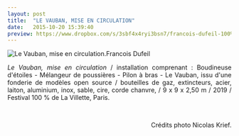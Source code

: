 ```yaml
---
layout: post
title:  "LE VAUBAN, MISE EN CIRCULATION"
date:   2015-10-20 15:39:40
preview: https://www.dropbox.com/s/3sbf4x4ryi3bsn7/francois-dufeil-100%25-Le%20Vauban%20%20mise%20en%20circulation-preview.jpg?raw=1
---
```


<img src="https://www.dropbox.com/s/t2735fdh3b6gka5/francois-dufeil-100%25-Le%20Vauban%20%20mise%20en%20circulation.jpg?raw=1" alt="Le Vauban, mise en circulation.Francois Dufeil"> 

<p style="text-align:justify">
<span style="font-style: italic;">Le Vauban, mise en circulation</span> / installation comprenant : Boudineuse d'étoiles - Mélangeur de poussières - Pilon à bras - Le Vauban, issu d'une fonderie de modèles open source / bouteilles de gaz, extincteurs, acier, laiton, aluminium, inox, sable, cire, corde chanvre,  / 9 x 9 x 2,50 m / 2019 / Festival 100 % de La Villette, Paris.
</p>
<br>

<p style="text-align:right; font-size: 14px;">
Cr&eacute;dits photo Nicolas Krief.
</p>






